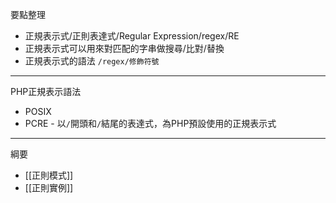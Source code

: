 要點整理
- 正規表示式/正則表達式/Regular Expression/regex/RE
- 正規表示式可以用來對匹配的字串做搜尋/比對/替換
- 正規表示式的語法 `/regex/修飾符號`

---

PHP正規表示語法
* POSIX
* PCRE - 以`/`開頭和`/`結尾的表達式，為PHP預設使用的正規表示式

---

綱要
- [[正則模式]]
- [[正則實例]]